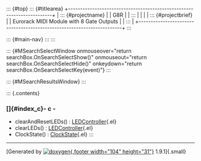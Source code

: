 ::: {#top}
::: {#titlearea}
+-----------------------------------------------------------------------+
| ::: {#projectname}                                                    |
| G8R                                                                   |
| :::                                                                   |
|                                                                       |
| ::: {#projectbrief}                                                   |
| Eurorack MIDI Module with 8 Gate Outputs                              |
| :::                                                                   |
+-----------------------------------------------------------------------+
:::

::: {#main-nav}
:::
:::

::: {#MSearchSelectWindow onmouseover="return searchBox.OnSearchSelectShow()" onmouseout="return searchBox.OnSearchSelectHide()" onkeydown="return searchBox.OnSearchSelectKey(event)"}
:::

::: {#MSearchResultsWindow}
:::

::: {.contents}
 

### []{#index_c}- c -

-   clearAndResetLEDs() :
    [LEDController](classLEDController.html#aca84215ce851c4abdbfbe9340a2b2ffc){.el}
-   clearLEDs() :
    [LEDController](classLEDController.html#a15ddcd060673c9d39c647fc4f374dcbd){.el}
-   ClockState() :
    [ClockState](structClockState.html#aaa69bdf8d4cdfeb9fea0bf2bce02a1e2){.el}
:::

------------------------------------------------------------------------

[Generated by [![doxygen](doxygen.svg){.footer width="104"
height="31"}](https://www.doxygen.org/index.html) 1.9.1]{.small}

